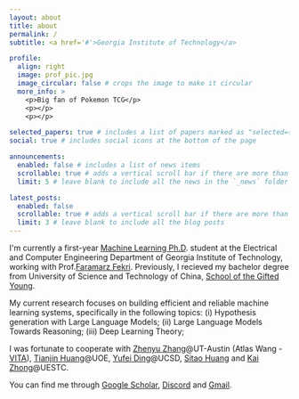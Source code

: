 ```yaml
---
layout: about
title: about
permalink: /
subtitle: <a href='#'>Georgia Institute of Technology</a>

profile:
  align: right
  image: prof_pic.jpg
  image_circular: false # crops the image to make it circular
  more_info: >
    <p>Big fan of Pokemon TCG</p>
    <p></p>
    <p></p>

selected_papers: true # includes a list of papers marked as "selected={true}"
social: true # includes social icons at the bottom of the page

announcements:
  enabled: false # includes a list of news items
  scrollable: true # adds a vertical scroll bar if there are more than 3 news items
  limit: 5 # leave blank to include all the news in the `_news` folder

latest_posts:
  enabled: false
  scrollable: true # adds a vertical scroll bar if there are more than 3 new posts items
  limit: 3 # leave blank to include all the blog posts
---
```


I'm currently a first-year [Machine Learning Ph.D](https://ml.gatech.edu/phd). student at the Electrical and Computer Engineering Department of Georgia Institute of Technology, working with Prof.[Faramarz Fekri](https://fekri.ece.gatech.edu/). Previously, I recieved my bachelor degree from University of Science and Technology of China, [School of the Gifted Young](https://sgy.ustc.edu.cn/mainm.htm). 

My current research focuses on building efficient and reliable machine learning systems, specifically in the following topics: 
(i) Hypothesis generation with Large Language Models; 
(ii) Large Language Models Towards Reasoning; 
(iii) Deep Learning Theory;

I was fortunate to cooperate with [Zhenyu Zhang](https://zhenyu.gallery/)@UT-Austin (Atlas Wang - [VITA](https://vita-group.github.io/)), [Tianjin Huang](https://tianjinyellow.github.io/)@UOE, [Yufei Ding](https://picassolab.squarespace.com/yufei)@UCSD, [Sitao Huang](https://sitaohuang.com/) and [Kai Zhong](https://www.researchgate.net/scientific-contributions/Kai-Zhong-2196706297)@UESTC.

You can find me through [Google Scholar](https://scholar.google.com/citations?hl=zh-CN&user=rIdbp9QAAAAJ), [Discord](https://discord.gg/uHQ6brs5) and [Gmail](haotianhu603@gmail.com).

